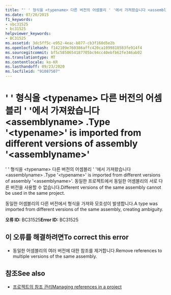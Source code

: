 ```yaml
---
title: "' ' 형식을 <typename> 다른 버전의 어셈블리 ' '에서 가져왔습니다 <assemblyname> ."
ms.date: 07/20/2015
f1_keywords:
- vbc31525
- bc31525
helpviewer_keywords:
- BC31525
ms.assetid: 3dc5ff5c-e952-4eac-b877-cb3f160d5e2b
ms.openlocfilehash: f142109e760386affc420ca1099818583fe914f4
ms.sourcegitcommit: bf5c5850654187705bc94cc40ebfb62fe346ab02
ms.translationtype: MT
ms.contentlocale: ko-KR
ms.lasthandoff: 09/23/2020
ms.locfileid: "91087507"
---
```

# <a name="type-typename-is-imported-from-different-versions-of-assembly-assemblyname"></a><span data-ttu-id="9a13f-102">' ' 형식을 \<typename> 다른 버전의 어셈블리 ' '에서 가져왔습니다 \<assemblyname> .</span><span class="sxs-lookup"><span data-stu-id="9a13f-102">Type '\<typename>' is imported from different versions of assembly '\<assemblyname>'</span></span>

<span data-ttu-id="9a13f-103">' ' 형식을 \<typename> 다른 버전의 어셈블리 ' '에서 가져왔습니다 \<assemblyname> .</span><span class="sxs-lookup"><span data-stu-id="9a13f-103">Type '\<typename>' is imported from different versions of assembly '\<assemblyname>'.</span></span> <span data-ttu-id="9a13f-104">동일한 프로젝트에서 동일한 어셈블리의 서로 다른 버전을 사용할 수 없습니다.</span><span class="sxs-lookup"><span data-stu-id="9a13f-104">Different versions of the same assembly cannot be used in the same project.</span></span>  
  
 <span data-ttu-id="9a13f-105">동일한 어셈블리의 다른 버전에서 형식을 가져와 모호성이 발생합니다.</span><span class="sxs-lookup"><span data-stu-id="9a13f-105">A type was imported from different versions of the same assembly, creating ambiguity.</span></span>  
  
 <span data-ttu-id="9a13f-106">**오류 ID:** BC31525</span><span class="sxs-lookup"><span data-stu-id="9a13f-106">**Error ID:** BC31525</span></span>  
  
## <a name="to-correct-this-error"></a><span data-ttu-id="9a13f-107">이 오류를 해결하려면</span><span class="sxs-lookup"><span data-stu-id="9a13f-107">To correct this error</span></span>  
  
- <span data-ttu-id="9a13f-108">동일한 어셈블리의 여러 버전에 대한 참조를 제거합니다.</span><span class="sxs-lookup"><span data-stu-id="9a13f-108">Remove references to multiple versions of the same assembly.</span></span>  
  
## <a name="see-also"></a><span data-ttu-id="9a13f-109">참조</span><span class="sxs-lookup"><span data-stu-id="9a13f-109">See also</span></span>

- [<span data-ttu-id="9a13f-110">프로젝트의 참조 관리</span><span class="sxs-lookup"><span data-stu-id="9a13f-110">Managing references in a project</span></span>](/visualstudio/ide/managing-references-in-a-project)

